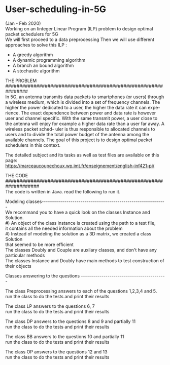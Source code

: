 # User-scheduling-in-5G
(Jan - Feb 2020)  
Working on an Iinteger Linear Program (ILP) problem to design optimal packet schedulers for 5G   
We will first proceed to a data preprocessing
Then we will use different approaches to solve this ILP :
- A greedy algorithm
- A dynamic programming algorithm
- A branch an bound algorithm
- A stochastic algorithm

THE PROBLEM ################################################################  
In 5G, an antenna transmits data packets to smartphones (or users) through a
wireless medium, which is divided into a set of frequency channels.
The higher the power dedicated to a user, the higher the data rate it can expe-
rience. The exact dependence between power and data rate is however user and
channel specific. With the same transmit power, a user close to the antenna will
enjoy for example a higher data rate than a user far away. A wireless packet sched-
uler is thus responsible to allocated channels to users and to divide the total power
budget of the antenna among the available channels. The goal of this project is to
design optimal packet schedulers in this context.  

The detailed subject and its tasks as well as test files are available on this page:  
https://marceaucoupechoux.wp.imt.fr/enseignement/english-inf421-pi/  


THE CODE ####################################################################  
The code is written in Java. read the following to run it.  

Modeling classes-------------------------------------------------------------  
We recommand you to have a quick look on the classes Instance and Solution.  
#) An object of the class instance is created using the path to a test file,  
   it contains all the needed information about the problem  
#) Instead of modeling the solution as a 3D matrix, we created a class Solution  
   that seemed to be more efficient  
The classes Doubly and Couple are auxilary classes, and don't have any particular methods  
The classes Instance and Doubly have main methods to test construction of their objects  

Classes answering to the questions ------------------------------------------  

The class Preprocessing answers to each of the questions 1,2,3,4 and 5.  
run the class to do the tests and print their results  

The class LP answers to the questions 6, 7  
run the class to do the tests and print their results  

The class DP answers to the questions 8 and 9 and partially 11  
run the class to do the tests and print their results  

The class BB answers to the questions 10 and partially 11  
run the class to do the tests and print their results  

The class OP answers to the questions 12 and 13  
run the class to do the tests and print their results  
